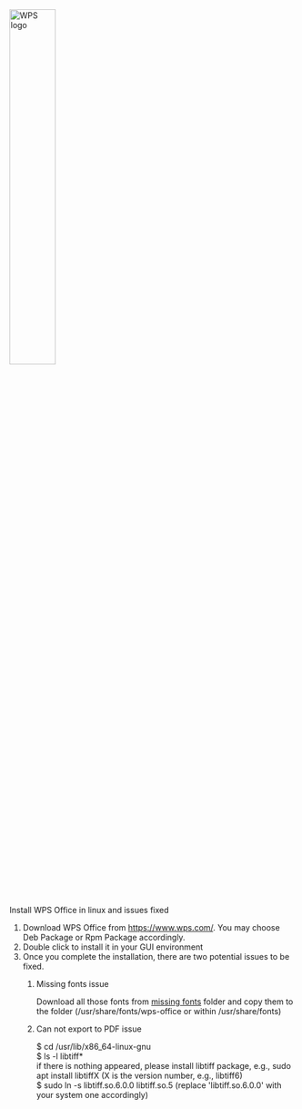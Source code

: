 <div align="left">
  <img src="https://upload.wikimedia.org/wikipedia/en/thumb/8/84/WPS-logo.svg/320px-WPS-logo.svg.png" width="40%" alt="WPS logo" />
</div>

<p></p>

<p>Install WPS Office in linux and issues fixed

1. Download WPS Office from https://www.wps.com/. You may choose Deb Package or Rpm Package accordingly.
2. Double click to install it in your GUI environment
3. Once you complete the installation, there are two potential issues to be fixed.
   1) Missing fonts issue
      
      Download all those fonts from <a href="missing_fonts">missing fonts</a> folder and copy them to the folder (/usr/share/fonts/wps-office or within /usr/share/fonts)
      
   3) Can not export to PDF issue
      
      $ cd /usr/lib/x86_64-linux-gnu <br>
      $ ls -l libtiff* <br>
      if there is nothing appeared, please install libtiff package, e.g., sudo apt install libtiffX (X is the version number, e.g., libtiff6) <br>
      $ sudo ln -s libtiff.so.6.0.0 libtiff.so.5 (replace 'libtiff.so.6.0.0' with your system one accordingly) <br>
